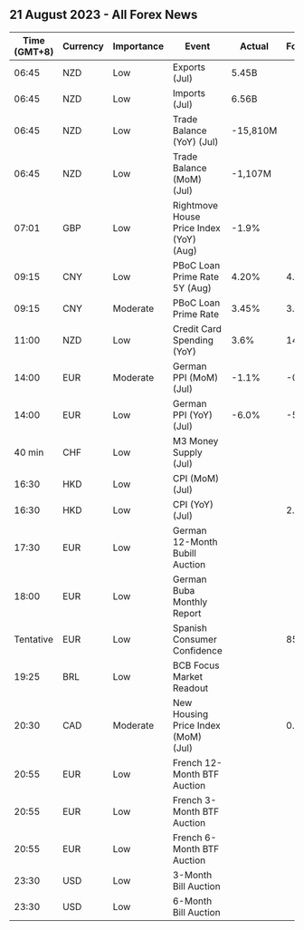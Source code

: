 ## 21 August 2023 - All Forex News

| Time (GMT+8) | Currency | Importance | Event | Actual | Forecast | Previous |
|------|----------|------------|-------|--------|----------|----------|
| 06:45 | NZD | Low | Exports (Jul) | 5.45B |  | 6.18B |
| 06:45 | NZD | Low | Imports (Jul) | 6.56B |  | 6.29B |
| 06:45 | NZD | Low | Trade Balance (YoY) (Jul) | -15,810M |  | -16,110M |
| 06:45 | NZD | Low | Trade Balance (MoM) (Jul) | -1,107M |  | -111M |
| 07:01 | GBP | Low | Rightmove House Price Index (YoY) (Aug) | -1.9% |  | -0.2% |
| 09:15 | CNY | Low | PBoC Loan Prime Rate 5Y (Aug) | 4.20% | 4.05% | 4.20% |
| 09:15 | CNY | Moderate | PBoC Loan Prime Rate | 3.45% | 3.40% | 3.55% |
| 11:00 | NZD | Low | Credit Card Spending (YoY) | 3.6% | 14.3% | 5.1% |
| 14:00 | EUR | Moderate | German PPI (MoM) (Jul) | -1.1% | -0.2% | -0.3% |
| 14:00 | EUR | Low | German PPI (YoY) (Jul) | -6.0% | -5.1% | 0.1% |
| 40 min | CHF | Low | M3 Money Supply (Jul) |  |  | 1,135.4M |
| 16:30 | HKD | Low | CPI (MoM) (Jul) |  |  | 0.20% |
| 16:30 | HKD | Low | CPI (YoY) (Jul) |  | 2.00% | 1.90% |
| 17:30 | EUR | Low | German 12-Month Bubill Auction |  |  | 3.749% |
| 18:00 | EUR | Low | German Buba Monthly Report |  |  |  |
| Tentative | EUR | Low | Spanish Consumer Confidence |  | 85.7 | 92.4 |
| 19:25 | BRL | Low | BCB Focus Market Readout |  |  |  |
| 20:30 | CAD | Moderate | New Housing Price Index (MoM) (Jul) |  | 0.1% | 0.1% |
| 20:55 | EUR | Low | French 12-Month BTF Auction |  |  | 3.627% |
| 20:55 | EUR | Low | French 3-Month BTF Auction |  |  | 3.657% |
| 20:55 | EUR | Low | French 6-Month BTF Auction |  |  | 3.637% |
| 23:30 | USD | Low | 3-Month Bill Auction |  |  | 5.295% |
| 23:30 | USD | Low | 6-Month Bill Auction |  |  | 5.290% |
